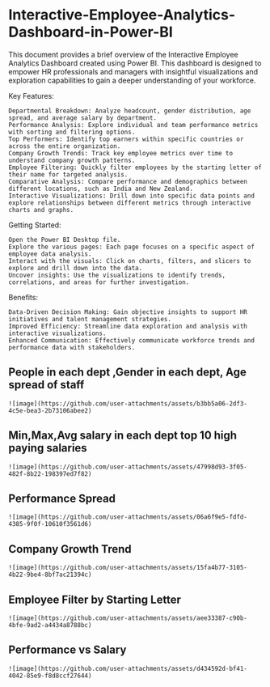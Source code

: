 # Interactive-Employee-Analytics-Dashboard-in-Power-BI

This document provides a brief overview of the Interactive Employee Analytics Dashboard created using Power BI. This dashboard is designed to empower HR professionals and managers with insightful visualizations and exploration capabilities to gain a deeper understanding of your workforce.

Key Features:

    Departmental Breakdown: Analyze headcount, gender distribution, age spread, and average salary by department.
    Performance Analysis: Explore individual and team performance metrics with sorting and filtering options.
    Top Performers: Identify top earners within specific countries or across the entire organization.
    Company Growth Trends: Track key employee metrics over time to understand company growth patterns.
    Employee Filtering: Quickly filter employees by the starting letter of their name for targeted analysis.
    Comparative Analysis: Compare performance and demographics between different locations, such as India and New Zealand.
    Interactive Visualizations: Drill down into specific data points and explore relationships between different metrics through interactive charts and graphs.

Getting Started:

    Open the Power BI Desktop file.
    Explore the various pages: Each page focuses on a specific aspect of employee data analysis.
    Interact with the visuals: Click on charts, filters, and slicers to explore and drill down into the data.
    Uncover insights: Use the visualizations to identify trends, correlations, and areas for further investigation.

Benefits:

    Data-Driven Decision Making: Gain objective insights to support HR initiatives and talent management strategies.
    Improved Efficiency: Streamline data exploration and analysis with interactive visualizations.
    Enhanced Communication: Effectively communicate workforce trends and performance data with stakeholders. 
##  People in each dept ,Gender in each dept, Age spread of staff
    ![image](https://github.com/user-attachments/assets/b3bb5a06-2df3-4c5e-bea3-2b73106abee2)
    
##  Min,Max,Avg salary in each dept top 10 high paying salaries
    ![image](https://github.com/user-attachments/assets/47998d93-3f05-482f-8b22-198397ed7f82)

##  Performance Spread
    ![image](https://github.com/user-attachments/assets/06a6f9e5-fdfd-4385-9f0f-10610f3561d6)

##  Company Growth Trend
    ![image](https://github.com/user-attachments/assets/15fa4b77-3105-4b22-9be4-8bf7ac21394c)

##  Employee Filter by Starting Letter
    ![image](https://github.com/user-attachments/assets/aee33387-c90b-4bfe-9ad2-a4434a8788bc)

## Performance vs Salary
    ![image](https://github.com/user-attachments/assets/d434592d-bf41-4042-85e9-f8d8ccf27644)






